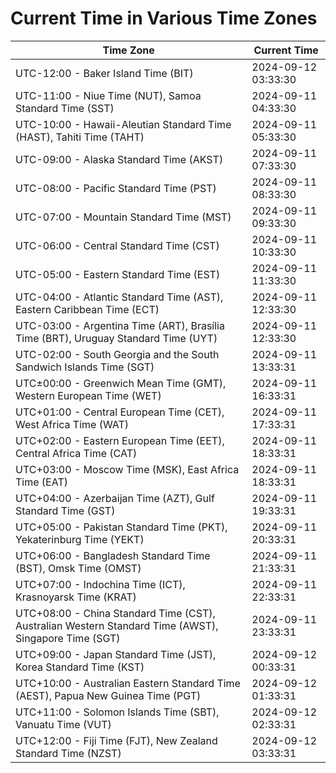# Current Time in Various Time Zones

| Time Zone | Current Time |
|-----------|--------------|
| UTC-12:00 - Baker Island Time (BIT) | 2024-09-12 03:33:30 |
| UTC-11:00 - Niue Time (NUT), Samoa Standard Time (SST) | 2024-09-11 04:33:30 |
| UTC-10:00 - Hawaii-Aleutian Standard Time (HAST), Tahiti Time (TAHT) | 2024-09-11 05:33:30 |
| UTC-09:00 - Alaska Standard Time (AKST) | 2024-09-11 07:33:30 |
| UTC-08:00 - Pacific Standard Time (PST) | 2024-09-11 08:33:30 |
| UTC-07:00 - Mountain Standard Time (MST) | 2024-09-11 09:33:30 |
| UTC-06:00 - Central Standard Time (CST) | 2024-09-11 10:33:30 |
| UTC-05:00 - Eastern Standard Time (EST) | 2024-09-11 11:33:30 |
| UTC-04:00 - Atlantic Standard Time (AST), Eastern Caribbean Time (ECT) | 2024-09-11 12:33:30 |
| UTC-03:00 - Argentina Time (ART), Brasília Time (BRT), Uruguay Standard Time (UYT) | 2024-09-11 12:33:30 |
| UTC-02:00 - South Georgia and the South Sandwich Islands Time (SGT) | 2024-09-11 13:33:31 |
| UTC±00:00 - Greenwich Mean Time (GMT), Western European Time (WET) | 2024-09-11 16:33:31 |
| UTC+01:00 - Central European Time (CET), West Africa Time (WAT) | 2024-09-11 17:33:31 |
| UTC+02:00 - Eastern European Time (EET), Central Africa Time (CAT) | 2024-09-11 18:33:31 |
| UTC+03:00 - Moscow Time (MSK), East Africa Time (EAT) | 2024-09-11 18:33:31 |
| UTC+04:00 - Azerbaijan Time (AZT), Gulf Standard Time (GST) | 2024-09-11 19:33:31 |
| UTC+05:00 - Pakistan Standard Time (PKT), Yekaterinburg Time (YEKT) | 2024-09-11 20:33:31 |
| UTC+06:00 - Bangladesh Standard Time (BST), Omsk Time (OMST) | 2024-09-11 21:33:31 |
| UTC+07:00 - Indochina Time (ICT), Krasnoyarsk Time (KRAT) | 2024-09-11 22:33:31 |
| UTC+08:00 - China Standard Time (CST), Australian Western Standard Time (AWST), Singapore Time (SGT) | 2024-09-11 23:33:31 |
| UTC+09:00 - Japan Standard Time (JST), Korea Standard Time (KST) | 2024-09-12 00:33:31 |
| UTC+10:00 - Australian Eastern Standard Time (AEST), Papua New Guinea Time (PGT) | 2024-09-12 01:33:31 |
| UTC+11:00 - Solomon Islands Time (SBT), Vanuatu Time (VUT) | 2024-09-12 02:33:31 |
| UTC+12:00 - Fiji Time (FJT), New Zealand Standard Time (NZST) | 2024-09-12 03:33:31 |
